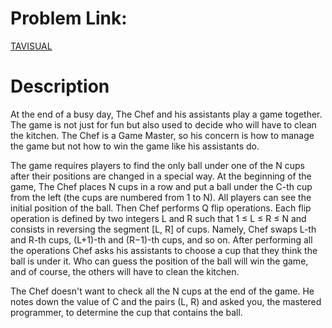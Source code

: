 # Problem Link:
[TAVISUAL](https://www.codechef.com/problems/TAVISUAL/)

# Description
At the end of a busy day, The Chef and his assistants play a game together. The game is not just for fun but also used to decide who will have to clean the kitchen. The Chef is a Game Master, so his concern is how to manage the game but not how to win the game like his assistants do.

The game requires players to find the only ball under one of the N cups after their positions are changed in a special way. At the beginning of the game, The Chef places N cups in a row and put a ball under the C-th cup from the left (the cups are numbered from 1 to N). All players can see the initial position of the ball. Then Chef performs Q flip operations. Each flip operation is defined by two integers L and R such that 1 ≤ L ≤ R ≤ N and consists in reversing the segment [L, R] of cups. Namely, Chef swaps L-th and R-th cups, (L+1)-th and (R−1)-th cups, and so on. After performing all the operations Chef asks his assistants to choose a cup that they think the ball is under it. Who can guess the position of the ball will win the game, and of course, the others will have to clean the kitchen.

The Chef doesn't want to check all the N cups at the end of the game. He notes down the value of C and the pairs (L, R) and asked you, the mastered programmer, to determine the cup that contains the ball.